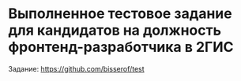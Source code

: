 # Выполненное тестовое задание для кандидатов на должность фронтенд-разработчика в 2ГИС 

Задание:
https://github.com/bisserof/test
